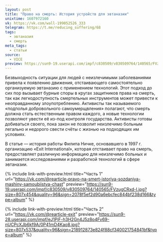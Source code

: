 ```yaml
---
layout: post
title: "Право на смерть: История устройств для эвтаназии"
unixtime: 1607972160
vk: https://vk.com/wall-199052526_333
telegram: https://t.me/reducing_suffering/68
tags:
  - эвтаназия
  - смерть
meta_tags:
  - статьи
source:
  - VICE
preview: https://sun9-19.userapi.com/impf/c830509/v830509764/140565/FVzugCRxd-I.jpg?size=807x454&quality=96&sign=2078f5ef2d90a6ebcfec844bf238d166&type=album
---
```

Безвыходность ситуации для людей с неизлечимыми заболеваниями привела к появлению движения, отстаивающего самостоятельно организуемую эвтаназию с применением технологий. Этот подход до сих пор вызывает бурные споры в кругах защитников права на смерть, так как легкодоступность смертельных инструментов может привести к неоправданному злоупотреблению. Активисты так называемого «подполья добровольного самоумерщвления» полагают, что смерть должна стать естественным правом каждого, а новые технологии позволяют увести её из-под контроля государства. Активисты готовы добиваться своего, пока закон не позволит неизлечимо больным легально и недорого свести счёты с жизнью на подходящих им условиях.

В статье — история работы Филипа Ничке, основавшего в 1997 г. организацию «Exit International», которая отстаивает право на смерть, предоставляет различную информацию для неизлечимо больных и занимается исследованиями и разработкой технологий в сфере эвтаназии.

{% include link-with-preview.html title="Часть 1" url="https://vk.com/@rearticle-pravo-na-smert-istoriya-sozdaniya-mashiny-samoubiistva-chast" preview="https://sun9-19.userapi.com/impf/c830509/v830509764/140565/FVzugCRxd-I.jpg?size=807x454&quality=96&sign=2078f5ef2d90a6ebcfec844bf238d166&type=album" %}

{% include link-with-preview.html title="Часть 2" url="https://vk.com/@rearticle-exit" preview="https://sun9-28.userapi.com/impf/eJ1PjF-h3H2Gn4J5z8o4Fv69-nUCPcXJb6kf9A/0P41mD4Kao8.jpg?size=807x537&quality=96&sign=218912873e824f88cf340021754841bf&type=album" %}